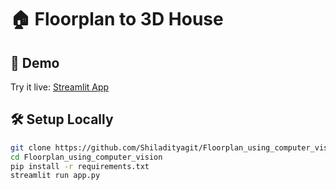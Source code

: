 # 🏠 Floorplan to 3D House

## 🚀 Demo

Try it live: [Streamlit App](https://<your-streamlit-cloud-url>)

## 🛠️ Setup Locally

```bash
git clone https://github.com/Shiladityagit/Floorplan_using_computer_vision.git
cd Floorplan_using_computer_vision
pip install -r requirements.txt
streamlit run app.py
